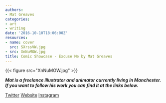 ```yaml
---
authors:
- Mat Greaves
categories:
- art
- writing
date: '2016-10-10T18:06:00Z'
resources:
- name: cover
  src: SXrssVW.jpg
- src: XnNuMOW.jpg
title: Comic Showcase - Excuse Me by Mat Greaves
---
```

{{< figure src="XnNuMOW.jpg" >}}

_**Mat is a freelance illustrator and animator currently living in Manchester. If you want to follow his work you can find it at the links below.**_

[Twitter](https://twitter.com/matgreaves "")
[Website](http://www.matgreaves.tumblr.com/ "")
[Instagram](https://www.instagram.com/mat_greaves/ "")